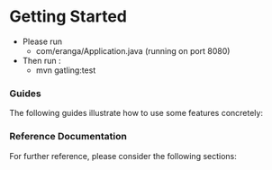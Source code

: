 # Getting Started

* Please run 
	* com/eranga/Application.java (running on port 8080)
* Then run : 
	* mvn gatling:test

### Guides
The following guides illustrate how to use some features concretely:


### Reference Documentation
For further reference, please consider the following sections:


